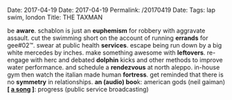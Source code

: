 Date: 2017-04-19
Date: 2017-04-19
Permalink: /20170419
Date: 
Tags: lap swim, london
Title: THE TAXMAN
  
be **aware**. schablon is just an **euphemism** for robbery with aggravate assault. cut the swimming short on the account of running **errands** for gee#02™. swear at public health **services**. escape being run down by a big white mercedes by inches. make something awesome with **leftovers**. re-engage with herc and debated **dolphin** kicks and other methods to improve water performance. and schedule a **rendezvous** at north aleppo. in-house gym then watch the italian made human **fortress**. get reminded that there is no **symmetry** in relationships.
**an (audio) boo**k: american gods (neil gaiman)  
**[ [a song](https://www.youtube.com/watch?v=x1ZbdGBAqZQ) ]**: progress (public service broadcasting)